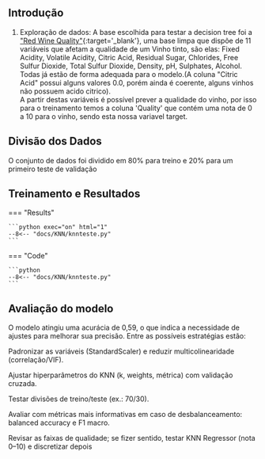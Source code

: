 ## Introdução
1. Exploração de dados: A base escolhida para testar a decision tree foi a ["Red Wine Quality"](https://www.kaggle.com/datasets/lovishbansal123/red-wine-quality/data){:target='_blank'}, uma base limpa que dispõe de 11 variáveis que afetam a qualidade de um Vinho tinto, são elas: Fixed Acidity, Volatile Acidity, Citric Acid, Residual Sugar, Chlorides, Free Sulfur Dioxide, Total Sulfur Dioxide, Density, pH, Sulphates, Alcohol. Todas já estão de forma adequada para o modelo.(A coluna "Citric Acid" possui alguns valores 0.0, porém ainda é coerente, alguns vinhos não possuem acido citrico).  
A partir destas variáveis é possível prever a qualidade do vinho, por isso para o treinamento temos a coluna 'Quality' que contém uma nota de 0 a 10 para o vinho, sendo esta nossa variavel target.
    

## Divisão dos Dados

O conjunto de dados foi dividido em 80% para treino e 20% para um primeiro teste de validação


## Treinamento e Resultados


=== "Results"

    ```python exec="on" html="1"
    --8<-- "docs/KNN/knnteste.py"
    ```

=== "Code"

    ```python
    --8<-- "docs/KNN/knnteste.py"
    ```


## Avaliação do modelo

O modelo atingiu uma acurácia de 0,59, o que indica a necessidade de ajustes para melhorar sua precisão. Entre as possíveis estratégias estão:

Padronizar as variáveis (StandardScaler) e reduzir multicolinearidade (correlação/VIF).

Ajustar hiperparâmetros do KNN (k, weights, métrica) com validação cruzada.

Testar divisões de treino/teste (ex.: 70/30).

Avaliar com métricas mais informativas em caso de desbalanceamento: balanced accuracy e F1 macro.

Revisar as faixas de qualidade; se fizer sentido, testar KNN Regressor (nota 0–10) e discretizar depois